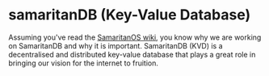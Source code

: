 # samaritanDB (Key-Value Database)

Assuming you've read the <a href="https://algorealm.gitbook.io/samaritanos-a-d-system-for-digital-identity">SamaritanOS wiki</a>, you know why we are working on SamaritanDB and why it is important. 
SamaritanDB (KVD) is a decentralised and distributed key-value database that plays a great role in bringing our vision for the internet to fruition.


